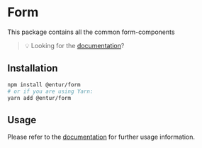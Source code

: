 # Form

This package contains all the common form-components

> 💡 Looking for the [documentation](https://linje.entur.no/komponenter/skjemaelementer/textfield)?

## Installation

```sh
npm install @entur/form
# or if you are using Yarn:
yarn add @entur/form
```

## Usage

Please refer to the [documentation](https://linje.entur.no/komponenter/skjemaelementer/textfield) for further usage information.
